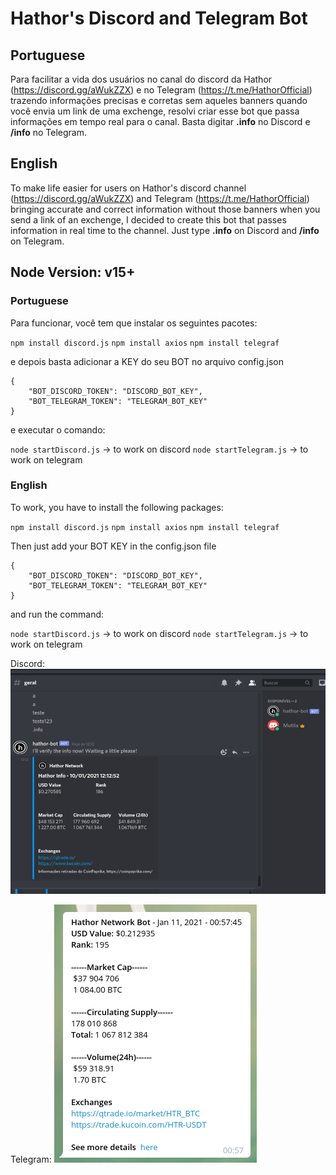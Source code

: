 # Hathor's Discord and Telegram Bot

## Portuguese
Para facilitar a vida dos usuários no canal do discord da Hathor (https://discord.gg/aWukZZX) e no Telegram (https://t.me/HathorOfficial) trazendo informações precisas e corretas sem aqueles banners quando você envia um link de uma exchenge, resolvi criar esse bot que passa informações em tempo real para o canal. Basta digitar **.info** no Discord e **/info** no Telegram.

## English
To make life easier for users on Hathor's discord channel (https://discord.gg/aWukZZX) and Telegram (https://t.me/HathorOfficial) bringing accurate and correct information without those banners when you send a link of an exchenge, I decided to create this bot that passes information in real time to the channel. Just type **.info** on Discord and **/info** on Telegram.
 
## Node Version: v15+

### Portuguese
Para funcionar, você tem que instalar os seguintes pacotes:

`npm install discord.js`
`npm install axios`
`npm install telegraf`

e depois basta adicionar a KEY do seu BOT no arquivo config.json

```
{
    "BOT_DISCORD_TOKEN": "DISCORD_BOT_KEY",
    "BOT_TELEGRAM_TOKEN": "TELEGRAM_BOT_KEY"
}

```

e executar o comando:
    
`node startDiscord.js` -> to work on discord
`node startTelegram.js` -> to work on telegram

### English
To work, you have to install the following packages:

`npm install discord.js`
`npm install axios`
`npm install telegraf`


Then just add your BOT KEY in the config.json file

```
{
    "BOT_DISCORD_TOKEN": "DISCORD_BOT_KEY",
    "BOT_TELEGRAM_TOKEN": "TELEGRAM_BOT_KEY"
}

```

and run the command:
    
`node startDiscord.js` -> to work on discord
`node startTelegram.js` -> to work on telegram

Discord:
<img src="https://github.com/mbnunes/hathor-bot/blob/main/imgs/bot.png">

Telegram:
<img src="https://github.com/mbnunes/hathor-bot/blob/main/imgs/botTelegram.png">